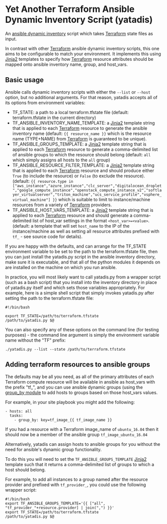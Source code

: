 Yet Another Terraform Ansible Dynamic Inventory Script (yatadis)
================================================================

An [ansible dynamic inventory](https://docs.ansible.com/ansible/intro_dynamic_inventory.html) script which takes [Terraform][terraform] state files as input.

In contrast with other [Terraform][terraform] ansible dynamic inventory scripts, this one aims to be configurable to match your environment. It implements this using [Jinja2][jinja2] templates to specify how [Terraform][terraform] resource attributes should be mapped onto ansible inventory name, group, and host_vars.

Basic usage
-----------

Ansible calls dynamic inventory scripts with either the `--list` or `--host` option, but no additional arguments. For that reason, yatadis accepts all of its options from environment variables:
* TF_STATE: a path to a local terraform.tfstate file (default: terraform.tfstate in the current directory)
* TF_ANSIBLE_INVENTORY_NAME_TEMPLATE: a [Jinja2][jinja2] template string that is applied to each [Terraform][terraform] resource to generate the ansible inventory name (default: `{{ resource_name }}` which is the resource name (TYPE+NAME) from [Terraform][terraform] is guaranteed to be unique).
* TF_ANSIBLE_GROUPS_TEMPLATE: a [Jinja2][jinja2] template string that is applied to each [Terraform][terraform] resource to generate a comma-delimited list of ansible groups to which the resource should belong (default: `all` which simply assigns all hosts to the `all` group)
* TF_ANSIBLE_RESOURCE_FILTER_TEMPLATE: a [Jinja2][jinja2] template string that is applied to each [Terraform][terraform] resource and should produce either `True` (to include the resource) or `False` (to exclude the resource). (default: `{{ resource.type in ["aws_instance","azure_instance","clc_server","digitalocean_droplet","google_compute_instance","openstack_compute_instance_v2","softlayer_virtualserver","triton_machine","ucs_service_profile","vsphere_virtual_machine"] }}` which is suitable to limit to instance/machine resources from a variety of [Terraform][terraform] providers.
* TF_ANSIBLE_HOST_VARS_TEMPLATE: a [Jinja2][jinja2] template string that is applied to each [Terraform][terraform] resource and should generate a comma-delimited list of host_var settings in the format `<host_var>=<value>`. (default: a template that will set `host_name` to the IP of the instance/machine as well as setting all resource attributes prefixed with `tf_` - see source code for details).

If you are happy with the defaults, and can arrange for the TF_STATE environment variable to be set to the path to the terraform.tfstate file, then you can just install the yatadis.py script in the ansible inventory directory, make sure it is executable, and that all of the python modules it depends on are installed on the machine on which you run ansible.

In practice, you will most likely want to call yatadis.py from a wrapper script (such as a bash script) that you install into the inventory directory in place of yatadis.py itself and which sets those variables appropriately. For example, here is a simple shell script that simply invokes yatadis.py after setting the path to the terraform.tfstate file:
```
#!/bin/bash

export TF_STATE=/path/to/terraform.tfstate
/path/to/yatadis.py $@
```

You can also specify any of these options on the command line (for testing purposes) - the command line argument is simply the environment variable name without the "TF" prefix:
```
./yatadis.py --list --state /path/to/terraform.tfstate
```

Adding terraform resources to ansible groups
--------------------------------------------

The defaults may be all you need, as all of the primary attributes of each Terraform compute resource will be available in ansible as host_vars with the prefix "tf_", and you can use ansible dynamic groups (using the [group_by module](https://docs.ansible.com/ansible/group_by_module.html) to add hosts to groups based on those host_vars values.

For example, in your site playbook you might add the following:
```
- hosts: all
  tasks:
    - group_by: key=tf_image_{{ tf_image_name }}
```

If you had a resource with a Terraform image_name of `ubuntu_16.04` then it should now be a member of the ansible group `tf_image_ubuntu_16.04`

Alternatively, yatadis can assign hosts to ansible groups for you without the need for ansible's dynamic group functionality.

To do this you will need to set the `TF_ANSIBLE_GROUPS_TEMPLATE` [Jinja2][jinja2] template such that it returns a comma-delimited list of groups to which a host should belong.

For example, to add all instances to a group named after the resource provider and prefixed with `tf_provider_`, you could use the following wrapper script:

```
#!/bin/bash
export TF_ANSIBLE_GROUPS_TEMPLATE='{{ ["all", "tf_provider_"+resource.provider] | join(",") }}'
export TF_STATE=/path/to/terraform.tfstate
/path/to/yatadis.py $@
```


[terraform]: <https://www.terraform.io/>
[jinja2]: <http://jinja.pocoo.org/>
